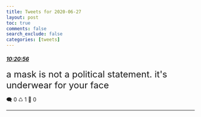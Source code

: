 ```yaml
---
title: Tweets for 2020-06-27
layout: post
toc: true
comments: false
search_exclude: false
categories: [tweets]
---
```



#### <a href = "https://twitter.com/deepfates/status/1276913412480495617">*10:20:56*</a>

<font size="5">a mask is not a political statement. it's underwear for your face</font>



🗨️ 0 ♺ 1 🤍  0   

---
    
            

